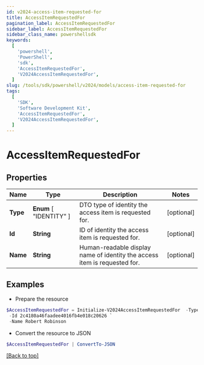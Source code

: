 ```yaml
---
id: v2024-access-item-requested-for
title: AccessItemRequestedFor
pagination_label: AccessItemRequestedFor
sidebar_label: AccessItemRequestedFor
sidebar_class_name: powershellsdk
keywords:
  [
    'powershell',
    'PowerShell',
    'sdk',
    'AccessItemRequestedFor',
    'V2024AccessItemRequestedFor',
  ]
slug: /tools/sdk/powershell/v2024/models/access-item-requested-for
tags:
  [
    'SDK',
    'Software Development Kit',
    'AccessItemRequestedFor',
    'V2024AccessItemRequestedFor',
  ]
---
```


# AccessItemRequestedFor

## Properties

| Name | Type | Description | Notes |
| --- | --- | --- | --- |
| **Type** | **Enum** [ "IDENTITY" ] | DTO type of identity the access item is requested for. | [optional] |
| **Id** | **String** | ID of identity the access item is requested for. | [optional] |
| **Name** | **String** | Human-readable display name of identity the access item is requested for. | [optional] |

## Examples

- Prepare the resource

```powershell
$AccessItemRequestedFor = Initialize-V2024AccessItemRequestedFor  -Type IDENTITY `
 -Id 2c4180a46faadee4016fb4e018c20626 `
 -Name Robert Robinson
```

- Convert the resource to JSON

```powershell
$AccessItemRequestedFor | ConvertTo-JSON
```

[[Back to top]](#)
